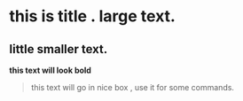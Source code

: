 # this is title . large text. #
## little smaller text. ##
**this text will look bold**
> this text will go in nice box , use it for some commands.
